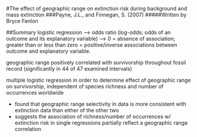 #The effect of geographic range on extinction risk during background and mass extinction
###Payne, J.L., and Finnegan, S. (2007)
#####Written by Bryce Fenlon

##Summary
logistic regression --> odds ratio (log-odds; odds of an outcome and its explanatory variable) --> 0 = absence of association; greater than or less than zero = positive/inverse associations between outcome and explanatory variable.

geographic range positively correlated with survivorship throughout fossil record (significantly in 44 of 47 examined intervals)

multiple logistic regression in order to determine effect of geographic range on survivorship, independent of species richness and number of occurrences worldwide
  - found that geographic range selectivity in data is more consistent with extinction data than either of the other two
  - suggests the association of richness/number of occurrences w/ extinction risk in single regressions partially reflect a          geographic range correlation

